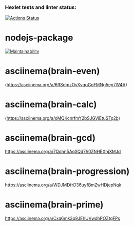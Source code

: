 ### Hexlet tests and linter status:

[![Actions Status](https://github.com/saja2704/frontend-project-44/actions/workflows/hexlet-check.yml/badge.svg)](https://github.com/saja2704/frontend-project-44/actions)

# nodejs-package

[![Maintainability](https://api.codeclimate.com/v1/badges/03af3e968ab35bc154a5/maintainability)](https://codeclimate.com/github/saja2704/frontend-project-44/maintainability)

# asciinema(brain-even)

(https://asciinema.org/a/6RSdmzOvXvqqGoFMNg5eg7W4A)

# asciinema(brain-calc)

(https://asciinema.org/a/oMQKcnrfmY2bSJGVjEtuSTq2b)

# asciinema(brain-gcd)

https://asciinema.org/a/7Qdnn5AqXQd7h0ZNHEXhjXMJd

# asciinema(brain-progression)

https://asciinema.org/a/WDJMDfrD36uyfBmZwHDjepNqk

# asciinema(brain-prime)

https://asciinema.org/a/Cxq6mk3q9JEhUVwdhPOZtgFPs
